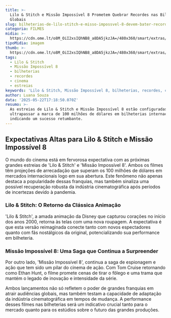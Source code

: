 ```yaml
---
title: >-
  Lilo & Stitch e Missão Impossível 8 Prometem Quebrar Recordes nas Bilheterias
  Globais
slug: bilheterias-de-lilo-stitch-e-misso-impossvel-8-devem-bater-recorde
categoria: FILMES
midia: >-
  https://cdn.ome.lt/o8M_OiI2xsIQhNB8_a8DA5jkzJA=/480x360/smart/extras/conteudos/omelete_THUMB_-_2025-05-22T133042.954.png
tipoMidia: imagem
thumb: >-
  https://cdn.ome.lt/o8M_OiI2xsIQhNB8_a8DA5jkzJA=/480x360/smart/extras/conteudos/omelete_THUMB_-_2025-05-22T133042.954.png
tags:
  - Lilo & Stitch
  - Missão Impossível 8
  - bilheterias
  - recordes
  - cinema
  - estreias
keywords: 'Lilo & Stitch, Missão Impossível 8, bilheterias, recordes, cinema, estreias'
author: Luana Souza
data: '2025-05-22T17:18:50.070Z'
resumo: >-
  As estreias de Lilo & Stitch e Missão Impossível 8 estão configuradas para
  ultrapassar a marca de 100 milhões de dólares em bilheterias internacionais,
  indicando um sucesso retumbante.
---
```


## Expectativas Altas para Lilo & Stitch e Missão Impossível 8

O mundo do cinema está em fervorosa expectativa com as próximas grandes estreias de 'Lilo & Stitch' e 'Missão Impossível 8'. Ambos os filmes têm projeções de arrecadação que superam os 100 milhões de dólares em mercados internacionais logo em sua abertura. Este fenômeno não apenas destaca a popularidade dessas franquias, mas também sinaliza uma possível recuperação robusta da indústria cinematográfica após períodos de incertezas devido à pandemia.

### Lilo & Stitch: O Retorno da Clássica Animação

'Lilo & Stitch', a amada animação da Disney que capturou corações no início dos anos 2000, retorna às telas com uma nova roupagem. A expectativa é que esta versão reimaginada conecte tanto com novos espectadores quanto com fãs nostálgicos da original, potencializando sua performance em bilheteria.

### Missão Impossível 8: Uma Saga que Continua a Surpreender

Por outro lado, 'Missão Impossível 8', continua a saga de espionagem e ação que tem sido um pilar do cinema de ação. Com Tom Cruise retornando como Ethan Hunt, o filme promete cenas de tirar o fôlego e uma trama que mantém o legado de inovação e intensidade da série.

Ambos lançamentos não só refletem o poder de grandes franquias em atrair audiências globais, mas também testam a capacidade de adaptação da indústria cinematográfica em tempos de mudança. A performance desses filmes nas bilheterias será um indicativo crucial tanto para o mercado quanto para os estúdios sobre o futuro das grandes produções.
